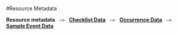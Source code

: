 #Resource Metadata

**Resource metadata** &nbsp;&nbsp;``—>``&nbsp;&nbsp; [**Checklist Data**](howToPublish#checklist-data) &nbsp;&nbsp;``—>``&nbsp;&nbsp; [**Occurrence Data**](howToPublish#occurrence-data) &nbsp;&nbsp;``—>``&nbsp;&nbsp; [**Sample Event Data**](howToPublish#sample-event-data)